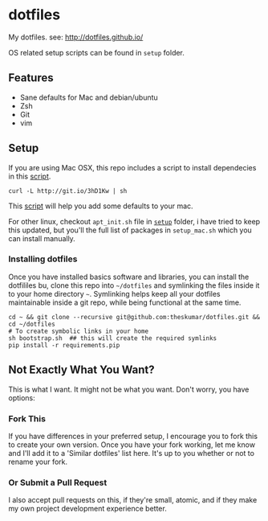 dotfiles
========

My dotfiles. see: http://dotfiles.github.io/

OS related setup scripts can be found in `setup` folder.

## Features

* Sane defaults for Mac and debian/ubuntu
* Zsh
* Git
* vim

## Setup

If you are using Mac OSX, this repo includes a script to install dependecies in this [script](setup/setup_mac.sh). 

    curl -L http://git.io/3hD1Kw | sh

This [script](setup/osx_defaults.sh) will help you add some defaults to your mac.

For other linux, checkout `apt_init.sh` file in [`setup`](setup/) folder, i have tried to keep this updated, but you'll the full list of packages in `setup_mac.sh` which you can install manually.

### Installing dotfiles

Once you have installed basics software and libraries, you can install the dotfililes bu, clone this repo into `~/dotfiles` and symlinking the files inside it to your home directory `~`. Symlinking helps keep all your dotfiles maintainable inside a git repo, while being functional at the same time.

```shell
cd ~ && git clone --recursive git@github.com:theskumar/dotfiles.git && cd ~/dotfiles
# To create symbolic links in your home
sh bootstrap.sh  ## this will create the required symlinks
pip install -r requirements.pip
```

## Not Exactly What You Want?

This is what I want. It might not be what you want. Don't worry, you have options:

### Fork This

If you have differences in your preferred setup, I encourage you to fork this to create your own version. Once you have your fork working, let me know and I'll add it to a 'Similar dotfiles' list here. It's up to you whether or not to rename your fork.

### Or Submit a Pull Request

I also accept pull requests on this, if they're small, atomic, and if they make my own project development experience better.

